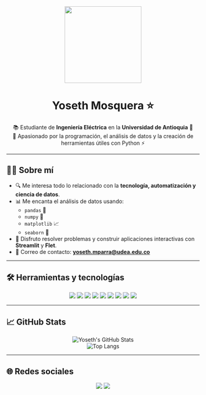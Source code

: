<div align="center">
  <img src="https://media4.giphy.com/media/v1.Y2lkPTc5MGI3NjExenZodzIxbnEwdThrbXA2Y3QxenZoMm9zemQzNnptdHdnYzliM3pneCZlcD12MV9pbnRlcm5hbF9naWZfYnlfaWQmY3Q9Zw/lmFm5QZMzdmQ8/giphy.gif" width="200"/>
</div>

<h1 align="center"> Yoseth Mosquera ⭐ </h1>

<div align="center">
  📚 Estudiante de <strong>Ingeniería Eléctrica</strong> en la <strong>Universidad de Antioquia</strong> 💚<br>
  🧠 Apasionado por la programación, el análisis de datos y la creación de herramientas útiles con Python ⚡
</div>

---

## 👨‍💻 Sobre mí

- 🔍 Me interesa todo lo relacionado con la **tecnología, automatización y ciencia de datos**.
- 📊 Me encanta el análisis de datos usando:
  - `pandas` 🐼
  - `numpy` 🔢
  - `matplotlib` 📈
  - `seaborn` 🌊
- 🧩 Disfruto resolver problemas y construir aplicaciones interactivas con **Streamlit** y **Flet**.
- 📨 Correo de contacto: **yoseth.mparra@udea.edu.co**

---

## 🛠️ Herramientas y tecnologías

<div align="center">

<img src="https://img.shields.io/badge/Python-3670A0?style=for-the-badge&logo=python&logoColor=white" />
<img src="https://img.shields.io/badge/VS%20Code-007ACC?style=for-the-badge&logo=visual-studio-code&logoColor=white" />
<img src="https://img.shields.io/badge/Spyder-FF0000?style=for-the-badge&logo=spyder-ide&logoColor=white" />
<img src="https://img.shields.io/badge/Flet-4285F4?style=for-the-badge&logo=google&logoColor=white" />
<img src="https://img.shields.io/badge/MySQL-005C84?style=for-the-badge&logo=mysql&logoColor=white" />
<img src="https://img.shields.io/badge/Pandas-150458?style=for-the-badge&logo=pandas&logoColor=white" />
<img src="https://img.shields.io/badge/Numpy-013243?style=for-the-badge&logo=numpy&logoColor=white" />
<img src="https://img.shields.io/badge/Matplotlib-11557C?style=for-the-badge&logo=plotly&logoColor=white" />
<img src="https://img.shields.io/badge/Seaborn-0E4C92?style=for-the-badge&logo=python&logoColor=white" />

</div>

---

## 📈 GitHub Stats

<div align="center">

![Yoseth's GitHub Stats](https://github-readme-stats.vercel.app/api?username=yosethm&show_icons=true&theme=tokyonight&hide_title=true)
<br>
![Top Langs](https://github-readme-stats.vercel.app/api/top-langs/?username=yosethm&layout=compact&theme=tokyonight)

</div>

---

## 🌐 Redes sociales

<div align="center">
  <a href="https://www.instagram.com/yosethm_/" target="_blank"><img src="https://img.shields.io/badge/Instagram-E4405F?style=for-the-badge&logo=instagram&logoColor=white" /></a>
  <a href="https://x.com/sukunafngr" target="_blank"><img src="https://img.shields.io/badge/X-%23000000?style=for-the-badge&logo=twitter&logoColor=white" /></a>
</div>


